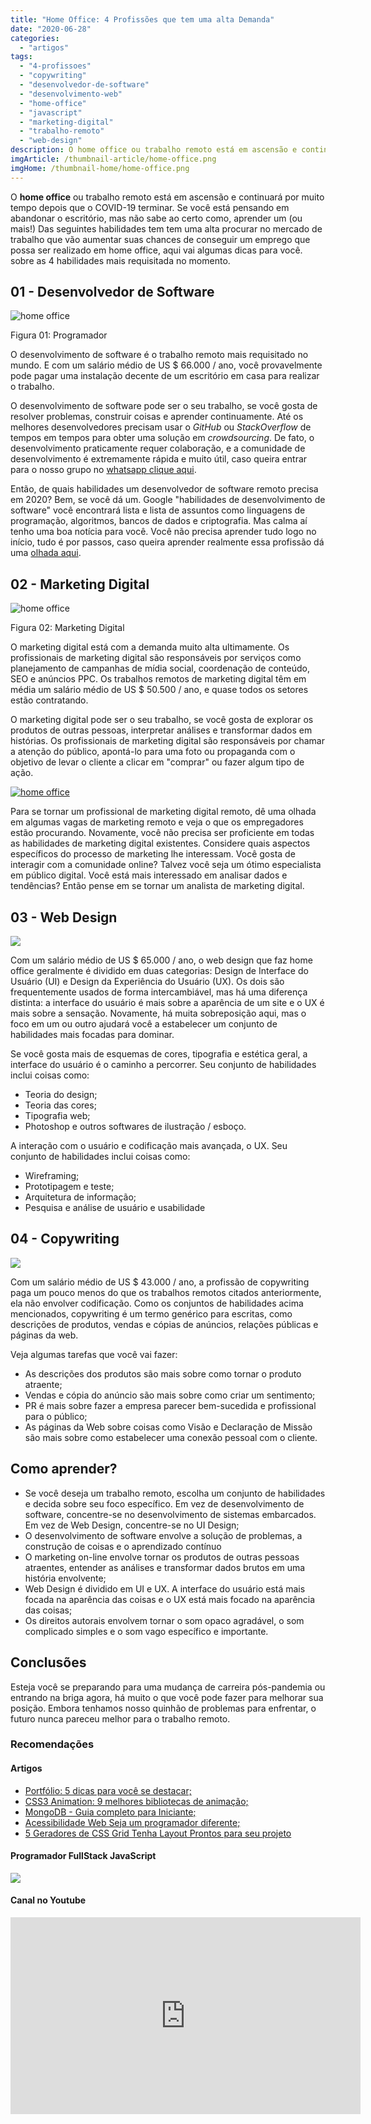 ```yaml
---
title: "Home Office: 4 Profissões que tem uma alta Demanda"
date: "2020-06-28"
categories: 
  - "artigos"
tags: 
  - "4-profissoes"
  - "copywriting"
  - "desenvolvedor-de-software"
  - "desenvolvimento-web"
  - "home-office"
  - "javascript"
  - "marketing-digital"
  - "trabalho-remoto"
  - "web-design"
description: O home office ou trabalho remoto está em ascensão e continuará por muito tempo depois que o COVID-19 terminar. Se você está pensando em abandonar o escritório, mas não sabe ao certo como, aprender um (ou mais!) Das seguintes habilidades tem tem uma alta procurar no mercado de trabalho que vão aumentar suas chances de conseguir um emprego que possa ser realizado em home office, aqui vai algumas dicas para você. sobre as 4 habilidades mais requisitada no momento.
imgArticle: /thumbnail-article/home-office.png
imgHome: /thumbnail-home/home-office.png
---
```


O **home office** ou trabalho remoto está em ascensão e continuará por muito tempo depois que o COVID-19 terminar. Se você está pensando em abandonar o escritório, mas não sabe ao certo como, aprender um (ou mais!) Das seguintes habilidades tem tem uma alta procurar no mercado de trabalho que vão aumentar suas chances de conseguir um emprego que possa ser realizado em home office, aqui vai algumas dicas para você. sobre as 4 habilidades mais requisitada no momento.

## 01 - Desenvolvedor de Software

![home office](/uploads/2020/06/programador.jpg)

Figura 01: Programador

O desenvolvimento de software é o trabalho remoto mais requisitado no mundo. E com um salário médio de US $ 66.000 / ano, você provavelmente pode pagar uma instalação decente de um escritório em casa para realizar o trabalho.

O desenvolvimento de software pode ser o seu trabalho, se você gosta de resolver problemas, construir coisas e aprender continuamente. Até os melhores desenvolvedores precisam usar o _GitHub_ ou _StackOverflow_ de tempos em tempos para obter uma solução em _crowdsourcing_. De fato, o desenvolvimento praticamente requer colaboração, e a comunidade de desenvolvimento é extremamente rápida e muito útil, caso queira entrar para o nosso grupo no [whatsapp clique aqui](https://chat.whatsapp.com/Gd0TruowvdD7YgnZLyc9Pz).

Então, de quais habilidades um desenvolvedor de software remoto precisa em 2020? Bem, se você dá um. Google "habilidades de desenvolvimento de software" você encontrará lista e lista de assuntos como linguagens de programação, algoritmos, bancos de dados e criptografia. Mas calma aí tenho uma boa notícia para você. Você não precisa aprender tudo logo no início, tudo é por passos, caso queira aprender realmente essa profissão dá uma [olhada aqui](/programador-fullstack-8-semanas).

## 02 - Marketing Digital

![home office](/uploads/2020/06/marketing-digital-1.jpg)

Figura 02: Marketing Digital

O marketing digital está com a demanda muito alta ultimamente. Os profissionais de marketing digital são responsáveis ​​por serviços como planejamento de campanhas de mídia social, coordenação de conteúdo, SEO e anúncios PPC. Os trabalhos remotos de marketing digital têm em média um salário médio de US $ 50.500 / ano, e quase todos os setores estão contratando.

O marketing digital pode ser o seu trabalho, se você gosta de explorar os produtos de outras pessoas, interpretar análises e transformar dados em histórias. Os profissionais de marketing digital são responsáveis ​​por chamar a atenção do público, apontá-lo para uma foto ou propaganda com o objetivo de levar o cliente a clicar em "comprar" ou fazer algum tipo de ação.

[![home office](/uploads/2020/06/MiniCurso-CTA-blog.png)](/mini-curso-construindo-seu-jogo-em-javascript/)

Para se tornar um profissional de marketing digital remoto, dê uma olhada em algumas vagas de marketing remoto e veja o que os empregadores estão procurando. Novamente, você não precisa ser proficiente em todas as habilidades de marketing digital existentes. Considere quais aspectos específicos do processo de marketing lhe interessam. Você gosta de interagir com a comunidade online? Talvez você seja um ótimo especialista em público digital. Você está mais interessado em analisar dados e tendências? Então pense em se tornar um analista de marketing digital.

## 03 - Web Design

![](/uploads/2020/06/web-desing.jpg)

Com um salário médio de US $ 65.000 / ano, o web design que faz home office geralmente é dividido em duas categorias: Design de Interface do Usuário (UI) e Design da Experiência do Usuário (UX). Os dois são frequentemente usados ​​de forma intercambiável, mas há uma diferença distinta: a interface do usuário é mais sobre a aparência de um site e o UX é mais sobre a sensação. Novamente, há muita sobreposição aqui, mas o foco em um ou outro ajudará você a estabelecer um conjunto de habilidades mais focadas para dominar.

Se você gosta mais de esquemas de cores, tipografia e estética geral, a interface do usuário é o caminho a percorrer. Seu conjunto de habilidades inclui coisas como:

- Teoria do design;
- Teoria das cores;
- Tipografia web;
- Photoshop e outros softwares de ilustração / esboço.

A interação com o usuário e codificação mais avançada, o UX. Seu conjunto de habilidades inclui coisas como:

- Wireframing;
- Prototipagem e teste;
- Arquitetura de informação;
- Pesquisa e análise de usuário e usabilidade

## 04 - Copywriting

![](/uploads/2020/06/redação.jpg)

Com um salário médio de US $ 43.000 / ano, a profissão de copywriting paga um pouco menos do que os trabalhos remotos citados anteriormente, ela não envolver codificação. Como os conjuntos de habilidades acima mencionados, copywriting é um termo genérico para escritas, como descrições de produtos, vendas e cópias de anúncios, relações públicas e páginas da web.

Veja algumas tarefas que você vai fazer:

- As descrições dos produtos são mais sobre como tornar o produto atraente;
- Vendas e cópia do anúncio são mais sobre como criar um sentimento;
- PR é mais sobre fazer a empresa parecer bem-sucedida e profissional para o público;
- As páginas da Web sobre coisas como Visão e Declaração de Missão são mais sobre como estabelecer uma conexão pessoal com o cliente.

## Como aprender?

- Se você deseja um trabalho remoto, escolha um conjunto de habilidades e decida sobre seu foco específico. Em vez de desenvolvimento de software, concentre-se no desenvolvimento de sistemas embarcados. Em vez de Web Design, concentre-se no UI Design;
- O desenvolvimento de software envolve a solução de problemas, a construção de coisas e o aprendizado contínuo
- O marketing on-line envolve tornar os produtos de outras pessoas atraentes, entender as análises e transformar dados brutos em uma história envolvente;
- Web Design é dividido em UI e UX. A interface do usuário está mais focada na aparência das coisas e o UX está mais focado na aparência das coisas;
- Os direitos autorais envolvem tornar o som opaco agradável, o som complicado simples e o som vago específico e importante.

## Conclusões

Esteja você se preparando para uma mudança de carreira pós-pandemia ou entrando na briga agora, há muito o que você pode fazer para melhorar sua posição. Embora tenhamos nosso quinhão de problemas para enfrentar, o futuro nunca pareceu melhor para o trabalho remoto.

### Recomendações

#### Artigos

- [Portfólio: 5 dicas para você se destacar;](/portfolio-5-dicas-para-voce-se-destacar/)
- [CSS3 Animation: 9 melhores bibliotecas de animação;](/css3-animation-9-biblioteca-de-animacao/)
- [MongoDB - Guia completo para Iniciante;](/mongodb-guia-completo-para-iniciante/)
- [Acessibilidade Web Seja um programador diferente;](/acessibilidade-web-um-programador-diferente/)
- [5 Geradores de CSS Grid Tenha Layout Prontos para seu projeto](/5-geradores-css-grid/)

#### Programador FullStack JavaScript

![](/uploads/2020/04/banner-de-divulgação-dos-artigos-1024x1024.png)

#### Canal no Youtube

<iframe width="560" height="315" src="https://www.youtube.com/embed/0rKM4mgZmKg" frameborder="0" allow="accelerometer; autoplay; encrypted-media; gyroscope; picture-in-picture" allowfullscreen></iframe>
